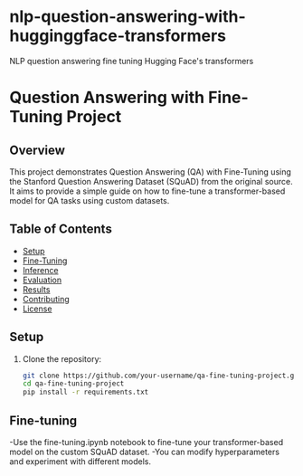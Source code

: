 # nlp-question-answering-with-hugginggface-transformers
NLP question answering fine tuning Hugging Face's transformers

# Question Answering with Fine-Tuning Project

## Overview

This project demonstrates Question Answering (QA) with Fine-Tuning using the Stanford Question Answering Dataset (SQuAD) from the original source. It aims to provide a simple guide on how to fine-tune a transformer-based model for QA tasks using custom datasets.

## Table of Contents

- [Setup](#setup)
- [Fine-Tuning](#fine-tuning)
- [Inference](#inference)
- [Evaluation](#evaluation)
- [Results](#results)
- [Contributing](#contributing)
- [License](#license)


## Setup

1. Clone the repository:

   ```bash
   git clone https://github.com/your-username/qa-fine-tuning-project.git
   cd qa-fine-tuning-project
   pip install -r requirements.txt
   ```

## Fine-tuning

-Use the fine-tuning.ipynb notebook to fine-tune your transformer-based model on the custom SQuAD dataset.
-You can modify hyperparameters and experiment with different models.



